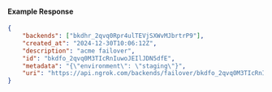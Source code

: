 <!-- Code generated for API Clients. DO NOT EDIT. -->

#### Example Response

```json
{
	"backends": ["bkdhr_2qvq0Rpr4ulTEVjSXWvMJbrtrP9"],
	"created_at": "2024-12-30T10:06:12Z",
	"description": "acme failover",
	"id": "bkdfo_2qvq0M3TIcRnIuwoJEIlJDN5dfE",
	"metadata": "{\"environment\": \"staging\"}",
	"uri": "https://api.ngrok.com/backends/failover/bkdfo_2qvq0M3TIcRnIuwoJEIlJDN5dfE"
}
```
